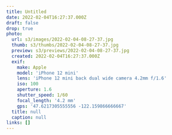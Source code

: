 ```yaml
---
title: Untitled
date: 2022-02-04T16:27:37.000Z
draft: false
drop: true
photo:
  url: s3/images/2022-02-04-08-27-37.jpg
  thumb: s3/thumbs/2022-02-04-08-27-37.jpg
  preview: s3/previews/2022-02-04-08-27-37.jpg
  created: 2022-02-04T16:27:37.000Z
  exif:
    make: Apple
    model: 'iPhone 12 mini'
    lens: 'iPhone 12 mini back dual wide camera 4.2mm f/1.6'
    iso: 100
    aperture: 1.6
    shutter_speed: 1/60
    focal_length: '4.2 mm'
    gps: '47.6217305555556 -122.159866666667'
  title: null
  caption: null
links: []
---
```

